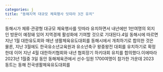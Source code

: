 ```yaml
---
categories: j
title: "동해지역 대규모 체육행사 잇따라 3건 유치"
---
```

동해시가 체류·관광형 대규모 체육행사를 잇따라 유치하면서 내년에만 1만여명의 외지인 방문이 예정돼 있어 지역경제 활성화에 기여할 것으로 기대된다.4일 동해시에 따르면 지난 1월 대한유도회와 매년 생활체육유도대회를 동해시에서 개최하기로 합의한 것은 물론, 지난 3월에도 한국유소년교육원과 유소년축구 왕중왕전 대회를 유치하기로 확정한데 이어 지난 4월 대한하키협회와 내년 협회장기 하키대회 유치를 합의했다.이에따라 2023년 1월중 3일 동안 동해체육관에서 선수·임원 1700여명이 참가한 가운데 2023 동트는 동해 전국생활체육유도대회를
